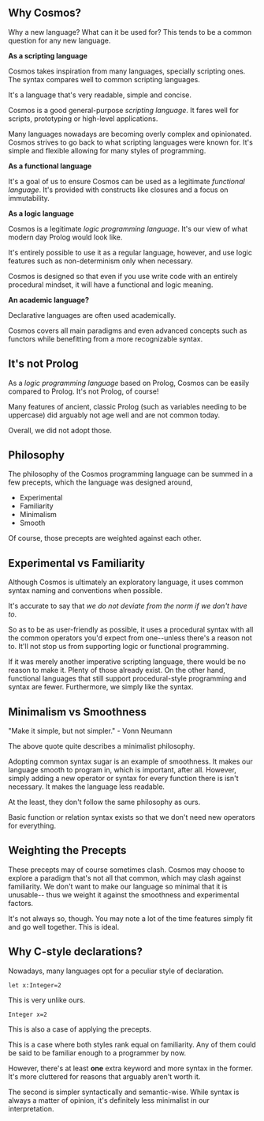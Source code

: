 
Why Cosmos?
---

Why a new language? What can it be used for? This tends to be a common question for any new language.

__As a scripting language__

Cosmos takes inspiration from many languages, specially scripting ones. The syntax compares well to common scripting languages.

It's a language that's very readable, simple and concise.

Cosmos is a good general-purpose _scripting language_. It fares well for scripts, prototyping or high-level applications.

Many languages nowadays are becoming overly complex and opinionated. Cosmos strives to go back to what scripting languages were known for. It's simple and flexible allowing for many styles of programming.

__As a functional language__

It's a goal of us to ensure Cosmos can be used as a legitimate _functional language_. It's provided with constructs like closures and a focus on immutability.

__As a logic language__

Cosmos is a legitimate _logic programming language_. It's our view of what modern day Prolog would look like.

It's entirely possible to use it as a regular language, however, and use logic features such as non-determinism only when necessary.

Cosmos is designed so that even if you use write code with an entirely procedural mindset, it will have a functional and logic meaning.

__An academic language?__

Declarative languages are often used academically.

Cosmos covers all main paradigms and even advanced concepts such as functors while benefitting from a more recognizable syntax.

It's not Prolog
--

As a _logic programming language_ based on Prolog, Cosmos can be easily compared to Prolog. It's not Prolog, of course!

Many features of ancient, classic Prolog (such as variables needing to be uppercase) did arguably not age well and are not common today.

Overall, we did not adopt those.

Philosophy
----

The philosophy of the Cosmos programming language can be summed in a few precepts, which the language was designed around,

- Experimental
- Familiarity
- Minimalism
- Smooth

Of course, those precepts are weighted against each other.

Experimental vs Familiarity
--

Although Cosmos is ultimately an exploratory language, it uses common syntax naming and conventions when possible.

It's accurate to say that _we do not deviate from the norm if we don't have to_.

So as to be as user-friendly as possible, it uses a procedural syntax with all the common operators you'd expect from one--unless there's a reason not to. It'll not stop us from supporting logic or functional programming.

If it was merely another imperative scripting language, there would be no reason to make it. Plenty of those already exist. On the other hand, functional languages that still support procedural-style programming and syntax are fewer. Furthermore, we simply like the syntax. 

Minimalism vs Smoothness
--

"Make it simple, but not simpler." - Vonn Neumann

The above quote quite describes a minimalist philosophy.

Adopting common syntax sugar is an example of smoothness. It makes our language smooth to program in, which is important, after all. However, simply adding a new operator or syntax for every function there is isn't necessary. It makes the language less readable. 

At the least, they don't follow the same philosophy as ours.

Basic function or relation syntax exists so that we don't need new operators for everything. 

Weighting the Precepts
--

These precepts may of course sometimes clash. Cosmos may choose to explore a paradigm that's not all that common, which may clash against familiarity. We don't want to make our language so minimal that it is unusable-- thus we weight it against the smoothness and experimental factors.

It's not always so, though. You may note a lot of the time features simply fit and go well together. This is ideal.

Why C-style declarations?
---

Nowadays, many languages opt for a peculiar style of declaration.

`let x:Integer=2`

This is very unlike ours.

`Integer x=2`

This is also a case of applying the precepts.

This is a case where both styles rank equal on familiarity. Any of them could be said to be familiar enough to a programmer by now.

However, there's at least **one** extra keyword and more syntax in the former. It's more cluttered for reasons that arguably aren't worth it.

The second is simpler syntactically and semantic-wise. While syntax is always a matter of opinion, it's definitely less minimalist in our interpretation.
